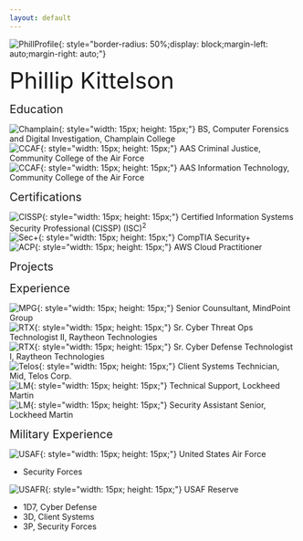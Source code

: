 ```yaml
---
layout: default
---
```


![PhillProfile](./assets/images/PhillProfile.jpg){: style="border-radius: 50%;display: block;margin-left: auto;margin-right: auto;"}

<span style="font-size:40px;text-align: center;">Phillip Kittelson</span>

<span style="font-size:20px"><i class="fa fa-graduation-cap" aria-hidden="true" style="color:#191970"></i> Education</span>

![Champlain](./assets/images/resume/champlain.png){: style="width: 15px; height: 15px;"} BS, Computer Forensics and Digital Investigation, Champlain College<br>
![CCAF](./assets/images/resume/ccaf.png){: style="width: 15px; height: 15px;"} AAS Criminal Justice, Community College of the Air Force<br>
![CCAF](./assets/images/resume/ccaf.png){: style="width: 15px; height: 15px;"} AAS Information Technology, Community College of the Air Force<br>

<span style="font-size:20px"><i class="fa fa-certificate" aria-hidden="true" style="color:#191970"></i> Certifications</span>

![CISSP](./assets/images/resume/cissp.png){: style="width: 15px; height: 15px;"} Certified Information Systems Security Professional (CISSP) (ISC)<sup>2</sup><br>
![Sec+](./assets/images/resume/sec.png){: style="width: 15px; height: 15px;"} CompTIA Security+<br>
![ACP](./assets/images/resume/ACP.png){: style="width: 15px; height: 15px;"} AWS Cloud Practitioner<br>

<span style="font-size:20px"><i class="fa fa-terminal" style="color:#191970" aria-hidden="true"></i> Projects</span>

<span style="font-size:20px"><i class="fa fa-briefcase" aria-hidden="true" style="color:#191970"></i> Experience</span>

![MPG](./assets/images/resume/mpg.jpg){: style="width: 15px; height: 15px;"} Senior Counsultant, MindPoint Group<br>
![RTX](./assets/images/resume/rtx.jpg){: style="width: 15px; height: 15px;"} Sr. Cyber Threat Ops Technologist II, Raytheon Technologies<br>
![RTX](./assets/images/resume/rtx.jpg){: style="width: 15px; height: 15px;"} Sr. Cyber Defense Technologist I, Raytheon Technologies<br>
![Telos](./assets/images/resume/telos.png){: style="width: 15px; height: 15px;"} Client Systems Technician, Mid, Telos Corp.<br>
![LM](./assets/images/resume/lm.png){: style="width: 15px; height: 15px;"} Technical Support, Lockheed Martin<br>
![LM](./assets/images/resume/lm.png){: style="width: 15px; height: 15px;"} Security Assistant Senior, Lockheed Martin<br>

<span style="font-size:20px"><i class="fa fa-star" aria-hidden="true" style="color:#191970"></i> Military Experience<br></span>

![USAF](./assets/images/resume/usaf.png){: style="width: 15px; height: 15px;"} United States Air Force<br>
- Security Forces

![USAFR](./assets/images/resume/usafr.jpg){: style="width: 15px; height: 15px;"} USAF Reserve<br>
- 1D7, Cyber Defense
- 3D, Client Systems
- 3P, Security Forces